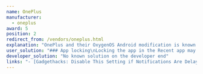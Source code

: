 ```yaml
---
name: OnePlus
manufacturer:
  - oneplus
award: 5
position: 2
redirect_from: /vendors/oneplus.html
explanation: "OnePlus and their OxygenOS Android modification is known for maximizing the stock Android experience. This may be true on the UX front but the exact opposite is valid for background process limits.\nWhen releasing their 1+5 and 1+6 phones, OnePlus introduced one of the most severe background limits on the market to date, dwarfing even those performed by Xiaomi or Huawei. Not only did users need to enable extra settings to make their apps work properly, but those settings even got reset with firmware updates. So apps break again and users are required to re-enable those settings on a regular basis."
user_solution: "### App locking\nLocking the app in the Recent app may avoid the app to be killed in background and the *Battery optimisation* setting to be reverted.\n<br>\nThis is however not 100%. You may have to check system settings every once in a while. See [a bug report filed to OnePlus](https://forums.oneplus.com/threads/in-battery-optimisation-apps-are-getting-automatically-switched-from-not-optimised-to-optimised.849162/).\n1. Start the app you want to protect. Go to *Recent apps* - swipe up and hold for opening recent apps (Apps switcher).\n2. Long press anywhere on the window and tap the *Lock* button on the upper right corner of the app.\n3. The locked app will have the closed paddle lock icon.\n<div class=\"img-block\">\n  <img src=\"/assets/img/oneplus_locking.jpg\">\n</div>\n### Battery optimization\n- Turn off **System Settings > Apps > Gear Icon > Special Access > Battery Optimization**.\n<br>\n<small>**WARNING:** Recently OnePlus phones started reverting this setting randomly for random apps. So if you set it to be *not optimized*, the next day it may be back to *optimized*. \n<br>\nTo avoid the system to automatically revert the *not optimized* setting, you must also lock the app into the 'Recent App' list, see the solution above or [here](https://forum.xda-developers.com/showpost.php?p=78588761&postcount=7).\n<br>\n- Turn off **System settings > Battery > Battery optimization**, switch to 'All apps' in top right menu **> Your app > Don’t optimize**\n<br>\n<small>**NOTE:** Some of our users indicated that you need to disable Doze mode in Developer options in 1+3 and earlier.</small>\n### App Auto-Launch\nApp Auto-Launch (on some OnePlus phones) essentially prevents apps from working in the background. Please disable it for your app.\n<div class=\"img-block\">\n  <img src=\"/assets/img/ss_oneplus_1.jpg\">\n</div>\n### Enhanced / Advanced optimization\n- OnePlus 6 and further: \n<br>\n**System settings > Battery > Battery optimization > (three dots) > Advanced optimization**. \n<br>\nYou'll see two options there. Both are enabled by default:\n1. Deep optimization or Adaptive Battery\n<br>\nThis is the main app killer. \nIf you need any apps to run in background, disable it.\n2. Sleep standby optimization\n<br>\nOnePlus tries to learn when you are usually asleep, and in those times it will then disable the phone's network connections. \nThis setting will prevent push notifications from being delivered.\n- OnePlus below 6: \n<br>\nTurn off **System settings > Battery > Battery optimization > (three dots) > Enhanced optimization**.\n<br>\n<small>**NOTE:** This should help with the problem where you lose Bluetooth connection to your smartwatch / fitness tracker (e.g. for sleep tracking).</small>\n<div class=\"img-block\">\n  <img src=\"/assets/img/ss_oneplus6_setting_sleepstandby.jpg\">\n</div>\n### Recent apps clearing behaviour\nNormally when you swipe an app away, it won't close. Android handles that well on its own. On OnePlus this may however work in a different way. Recent app clear behaviour manager might be set up in a way that swiping the app to close will kill it.\n<div class=\"img-block\">\n  <img src=\"/assets/img/ss_oneplus_2a.jpg\">\n  <img src=\"/assets/img/ss_oneplus_2b.jpg\">\n</div>"
developer_solution: "No known solution on the developer end"
links: "- [Gadgethacks: Disable This Setting if Notifications Are Delayed on Your OnePlus](https://oneplus.gadgethacks.com/how-to/disable-setting-if-notifications-are-delayed-your-oneplus-0192639/)"
---
```


